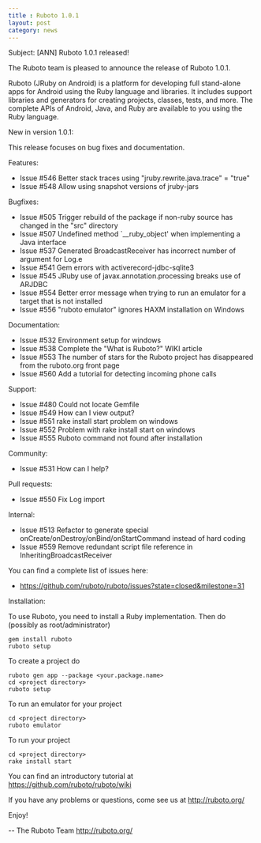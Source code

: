 ```yaml
---
title : Ruboto 1.0.1
layout: post
category: news
---
```

Subject: [ANN] Ruboto 1.0.1 released!

The Ruboto team is pleased to announce the release of Ruboto 1.0.1.

Ruboto (JRuby on Android) is a platform for developing full stand-alone
apps for Android using the Ruby language and libraries.  It includes
support libraries and generators for creating projects, classes, tests,
and more.  The complete APIs of Android, Java, and Ruby are available to
you using the Ruby language.

New in version 1.0.1:

This release focuses on bug fixes and documentation.

Features:

* Issue #546 Better stack traces using "jruby.rewrite.java.trace" = "true"
* Issue #548 Allow using snapshot versions of jruby-jars

Bugfixes:

* Issue #505 Trigger rebuild of the package if non-ruby source has changed
  in the "src" directory
* Issue #507 Undefined method `__ruby_object' when implementing a Java
  interface
* Issue #537 Generated BroadcastReceiver has incorrect number of argument
  for Log.e
* Issue #541 Gem errors with activerecord-jdbc-sqlite3
* Issue #545 JRuby use of javax.annotation.processing breaks use of ARJDBC
* Issue #554 Better error message when trying to run an emulator for a
  target that is not installed
* Issue #556 "ruboto emulator" ignores HAXM installation on Windows

Documentation:

* Issue #532 Environment setup for windows
* Issue #538 Complete the "What is Ruboto?" WIKI article
* Issue #553 The number of stars for the Ruboto project has disappeared
  from the ruboto.org front page
* Issue #560 Add a tutorial for detecting incoming phone calls

Support:

* Issue #480 Could not locate Gemfile
* Issue #549 How can I view output?
* Issue #551 rake install start problem on windows
* Issue #552 Problem with rake install start on windows
* Issue #555 Ruboto command not found after installation

Community:

* Issue #531 How can I help?

Pull requests:

* Issue #550 Fix Log import

Internal:

* Issue #513 Refactor to generate special
  onCreate/onDestroy/onBind/onStartCommand instead of hard coding
* Issue #559 Remove redundant script file reference in
  InheritingBroadcastReceiver

You can find a complete list of issues here:

* https://github.com/ruboto/ruboto/issues?state=closed&milestone=31


Installation:

To use Ruboto, you need to install a Ruby implementation.  Then do
(possibly as root/administrator)

    gem install ruboto
    ruboto setup

To create a project do

    ruboto gen app --package <your.package.name>
    cd <project directory>
    ruboto setup

To run an emulator for your project

    cd <project directory>
    ruboto emulator

To run your project

    cd <project directory>
    rake install start

You can find an introductory tutorial at
https://github.com/ruboto/ruboto/wiki

If you have any problems or questions, come see us at http://ruboto.org/

Enjoy!


--
The Ruboto Team
http://ruboto.org/
